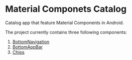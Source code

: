 # Material Componets Catalog
Catalog app that feature Material Components in Android.

The project currently contains three following components:
1. [BottomNavigation](https://material.io/develop/android/components/bottom-navigation-view/)
2. [BottomAppBar](https://material.io/develop/android/components/bottom-app-bar/)
3. [Chips](https://material.io/develop/android/components/chip/)
